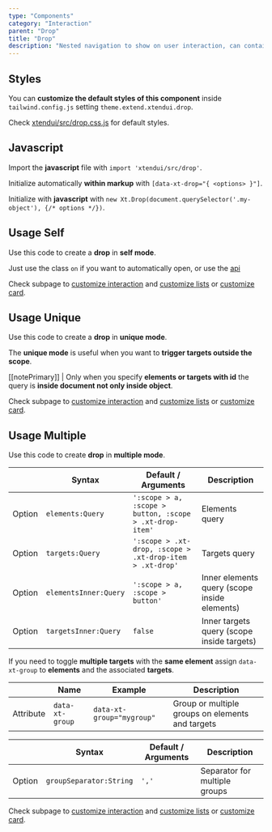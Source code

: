 ```yaml
---
type: "Components"
category: "Interaction"
parent: "Drop"
title: "Drop"
description: "Nested navigation to show on user interaction, can contain lists and more complex graphics."
---
```


## Styles

You can **customize the default styles of this component** inside `tailwind.config.js` setting `theme.extend.xtendui.drop`.

Check [xtendui/src/drop.css.js](https://github.com/minimit/xtendui/blob/beta/src/drop.css.js) for default styles.

## Javascript

Import the **javascript** file with `import 'xtendui/src/drop'`.

Initialize automatically **within markup** with `[data-xt-drop="{ <options> }"]`.

Initialize with **javascript** with `new Xt.Drop(document.querySelector('.my-object'), {/* options */})`.

## Usage Self

Use this code to create a **drop** in **self mode**.

Just use the class `on` if you want to automatically open, or use the [api](/components/drop/api)

<demo>
  <demoinline src="demos/components/drop/usage-self">
  </demoinline>
</demo>

Check subpage to [customize interaction](/components/drop/interaction) and [customize lists](/components/drop/content-list) or [customize card](/components/drop/content-card).

## Usage Unique

Use this code to create a **drop** in **unique mode**.

The **unique mode** is useful when you want to **trigger targets outside the scope**.

[[notePrimary]]
| Only when you specify **elements or targets with id** the query is **inside document not only inside object**.

<demo>
  <demoinline src="demos/components/drop/usage-unique">
  </demoinline>
</demo>

Check subpage to [customize interaction](/components/drop/interaction) and [customize lists](/components/drop/content-list) or [customize card](/components/drop/content-card).

## Usage Multiple

Use this code to create **drop** in **multiple mode**.

<div class="xt-overflow-sub overflow-y-hidden overflow-x-scroll my-5 xt-my-auto w-full">

|                         | Syntax                                    | Default / Arguments                       | Description                   |
| ----------------------- | ----------------------------------------- | ----------------------------- | ----------------------------- |
| Option                  | `elements:Query`                          | `':scope > a, :scope > button, :scope > .xt-drop-item'`        | Elements query            |
| Option                  | `targets:Query`                          | `':scope > .xt-drop, :scope > .xt-drop-item > .xt-drop'`        | Targets query            |
| Option                  | `elementsInner:Query`                          | `':scope > a, :scope > button'`        | Inner elements query (scope inside elements)            |
| Option                  | `targetsInner:Query`                          | `false`        | Inner targets query (scope inside targets)           |

</div>

<demo>
  <demoinline src="demos/components/drop/usage-multiple">
  </demoinline>
</demo>

If you need to toggle **multiple targets** with the **same element** assign `data-xt-group` to **elements** and the associated **targets**.

<div class="xt-overflow-sub overflow-y-hidden overflow-x-scroll my-5 xt-my-auto w-full">

|                      | Name                          | Example                   | Description                   |
| ----------------------- | ---------------------------- | ----------------------------- | ----------------------------- |
| Attribute                  | `data-xt-group`       | `data-xt-group="mygroup"`   |  Group or multiple groups on elements and targets            |

</div>

<div class="xt-overflow-sub overflow-y-hidden overflow-x-scroll my-5 xt-my-auto w-full">

|                         | Syntax                                    | Default / Arguments                       | Description                   |
| ----------------------- | ----------------------------------------- | ----------------------------- | ----------------------------- |
| Option                  | `groupSeparator:String`                          | `','`        | Separator for multiple groups |     

</div>

<demo>
  <demoinline src="demos/components/drop/usage-multiple-group">
  </demoinline>
</demo>

Check subpage to [customize interaction](/components/drop/interaction) and [customize lists](/components/drop/content-list) or [customize card](/components/drop/content-card).
